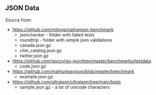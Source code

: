 
## JSON Data

Source from:

* https://github.com/miloyip/nativejson-benchmark
  * jsonchecker - folder with failed tests
  * roundtrip - folder with simple json validations
  * canada.json.gz
  * citm_catalog.json.gz
  * twitter.json.gz
* https://github.com/goccy/go-json/tree/master/benchmarks/testdata
  * code.json.gz
* https://github.com/mailru/easyjson/blob/master/benchmark
  * example.json.gz
* https://github.com/ultrajson/ultrajson/tree/main/tests
  * sample.json.gz - a lot of unicode characters
